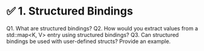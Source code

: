 ✅ 1. Structured Bindings
=======================================================================================
Q1. What are structured bindings?
Q2. How would you extract values from a std::map<K, V> entry using structured bindings?
Q3. Can structured bindings be used with user-defined structs? Provide an example.